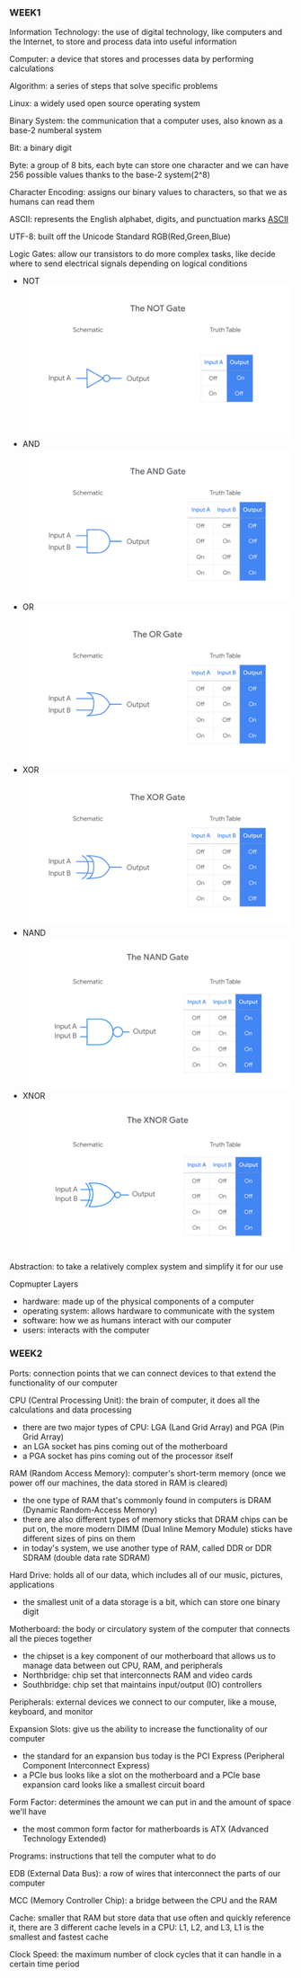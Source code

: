 ### WEEK1 ###

Information Technology: the use of digital technology, like computers and the Internet, to store and process data into useful information

Computer: a device that stores and processes data by performing calculations

Algorithm: a series of steps that solve specific problems

Linux: a widely used open source operating system

Binary System: the communication that a computer uses, also known as a base-2 numberal system

Bit: a binary digit

Byte: a group of 8 bits, each byte can store one character and we can have 256 possible values thanks to the base-2 system(2^8)

Character Encoding: assigns our binary values to characters, so that we as humans can read them

ASCII: represents the English alphabet, digits, and punctuation marks [ASCII](http://sticksandstones.kstrom.com/appen.html)

UTF-8: built off the Unicode Standard
RGB(Red,Green,Blue)

Logic Gates: allow our transistors to do more complex tasks, like decide where to send electrical signals depending on logical conditions
- NOT
![image](https://github.com/songyang722/coursera/blob/main/Google%20IT%20Support/The%20NOT%20Gate.png)
- AND
![image](https://github.com/songyang722/coursera/blob/main/Google%20IT%20Support/The%20AND%20Gate.png)
- OR
![image](https://github.com/songyang722/coursera/blob/main/Google%20IT%20Support/The%20OR%20Gate.png)
- XOR
![image](https://github.com/songyang722/coursera/blob/main/Google%20IT%20Support/The%20XOR%20Gate.png)
- NAND
![image](https://github.com/songyang722/coursera/blob/main/Google%20IT%20Support/The%20NAND%20Gate.png)
- XNOR
![image](https://github.com/songyang722/coursera/blob/main/Google%20IT%20Support/The%20XNOR%20Gate.png)

Abstraction: to take a relatively complex system and simplify it for our use

Copmupter Layers
- hardware: made up of the physical components of a computer
- operating system: allows hardware to communicate with the system
- software: how we as humans interact with our computer
- users: interacts with the computer



### WEEK2 ###

Ports: connection points that we can connect devices to that extend the functionality of our computer

CPU (Central Processing Unit): the brain of computer, it does all the calculations and data processing
- there are two major types of CPU: LGA (Land Grid Array) and PGA (Pin Grid Array)
- an LGA socket has pins coming out of the motherboard
- a PGA socket has pins coming out of the processor itself

RAM (Random Access Memory): computer's short-term memory (once we power off our machines, the data stored in RAM is cleared) 
- the one type of RAM that's commonly found in computers is DRAM (Dynamic Random-Access Memory)
- there are also different types of memory sticks that DRAM chips can be put on, the more modern DIMM (Dual Inline Memory Module) sticks have different sizes of pins on them
- in today's system, we use another type of RAM, called DDR or DDR SDRAM (double data rate SDRAM)

Hard Drive: holds all of our data, which includes all of our music, pictures, applications
- the smallest unit of a data storage is a bit, which can store one binary digit

Motherboard: the body or circulatory system of the computer that connects all the pieces together
- the chipset is a key component of our motherboard that allows us to manage data between out CPU, RAM, and peripherals
- Northbridge: chip set that interconnects RAM and video cards
- Southbridge: chip set that maintains input/output (IO) controllers

Peripherals: external devices we connect to our computer, like a mouse, keyboard, and monitor

Expansion Slots: give us the ability to increase the functionality of our computer
- the standard for an expansion bus today is the PCI Express (Peripheral Component Interconnect Express)
- a PCIe bus looks like a slot on the motherboard and a PCIe base expansion card looks like a smallest circuit board

Form Factor: determines the amount we can put in and the amount of space we'll have
- the most common form factor for matherboards is ATX (Advanced Technology Extended)

Programs: instructions that tell the computer what to do

EDB (External Data Bus): a row of wires that interconnect the parts of our computer

MCC (Memory Controller Chip): a bridge between the CPU and the RAM

Cache: smaller that RAM but store data that use often and quickly reference it, there are 3 different cache levels in a CPU: L1, L2, and L3, L1 is the smallest and fastest cache

Clock Speed: the maximum number of clock cycles that it can handle in a certain time period
